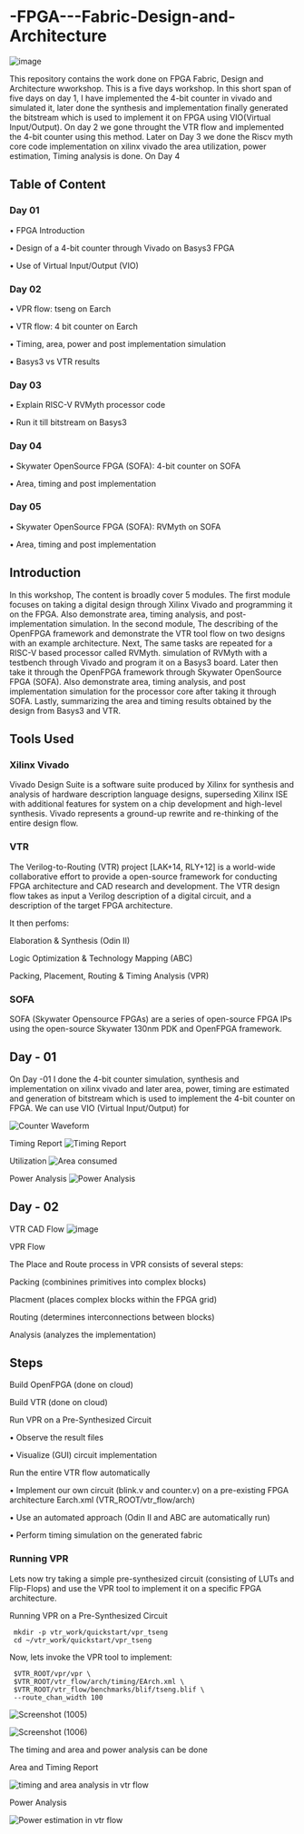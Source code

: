 # -FPGA---Fabric-Design-and-Architecture

![image](https://user-images.githubusercontent.com/67407412/171920700-fc26a0dd-af30-4ed1-8ab1-2dbd96442867.png)

This repository contains the work done on FPGA Fabric, Design and Architecture wworkshop. This is a five days workshop. In this short span of five days on day 1, I have implemented the 4-bit counter in vivado and simulated it, later done the synthesis and implementation finally generated the bitstream which is used to implement it on FPGA using VIO(Virtual Input/Output). On day 2 we gone throught the VTR flow and implemented the 4-bit counter using this method. Later on Day 3 we done the Riscv myth core code implementation on xilinx vivado the area utilization, power estimation, Timing analysis is done. On Day 4 

## Table of Content

### Day 01

•	FPGA Introduction

•	Design of a 4-bit counter through Vivado on Basys3 FPGA

•	Use of Virtual Input/Output (VIO)

###  Day 02

•	VPR flow: tseng on Earch

•	VTR flow: 4 bit counter on Earch


•	Timing, area, power and post implementation simulation

•	Basys3 vs VTR results

### Day 03

•	Explain RISC-V RVMyth processor code

•	Run it till bitstream on Basys3

###  Day 04

•	Skywater OpenSource FPGA (SOFA): 4-bit counter on SOFA

•	Area, timing and post implementation

###  Day 05

•	Skywater OpenSource FPGA (SOFA): RVMyth on SOFA 

•	Area, timing and post implementation

## Introduction

In this workshop, The content is broadly cover 5 modules. The first module focuses on taking a digital design through Xilinx Vivado and programming it on the FPGA.  Also demonstrate area, timing analysis, and post-implementation simulation. In the second module, The describing of the OpenFPGA framework and demonstrate the VTR tool flow on two designs with an example architecture. Next, The same tasks are repeated for a RISC-V based processor called RVMyth.  simulation of RVMyth with a testbench through Vivado and program it on a Basys3 board. Later then take it through the OpenFPGA framework through Skywater OpenSource FPGA (SOFA). Also demonstrate area, timing analysis, and post implementation simulation for the processor core after taking it through SOFA. Lastly,  summarizing  the area and timing results obtained by the design from Basys3 and VTR.

## Tools Used

### Xilinx Vivado 
Vivado Design Suite is a software suite produced by Xilinx for synthesis and analysis of hardware description language designs, superseding Xilinx ISE with additional features for system on a chip development and high-level synthesis. Vivado represents a ground-up rewrite and re-thinking of the entire design flow.

### VTR 
The Verilog-to-Routing (VTR) project [LAK+14, RLY+12] is a world-wide collaborative effort to provide a open-source framework for conducting FPGA architecture and CAD research and development. The VTR design flow takes as input a Verilog description of a digital circuit, and a description of the target FPGA architecture.

It then perfoms:

Elaboration & Synthesis (Odin II)

Logic Optimization & Technology Mapping (ABC)

Packing, Placement, Routing & Timing Analysis (VPR)

### SOFA
SOFA (Skywater Opensource FPGAs) are a series of open-source FPGA IPs using the open-source Skywater 130nm PDK and OpenFPGA framework.
##

## Day - 01

On Day -01 I done the 4-bit counter simulation, synthesis and implementation on xilinx vivado and later area, power, timing are estimated and generation of bitstream which is used to implement the 4-bit counter on FPGA. We can use VIO (Virtual Input/Output) for  

![Counter Waveform](https://user-images.githubusercontent.com/67407412/171978978-6534d400-0e16-42d4-a859-17d82afe8447.png)

Timing Report
![Timing Report](https://user-images.githubusercontent.com/67407412/172015182-668dacc8-df74-4553-ab9e-3fc20f27d473.jpg)
 
Utilization
![Area consumed](https://user-images.githubusercontent.com/67407412/172015202-0e4e13bc-0b32-4ae0-88ed-12a69a95901c.jpg)

Power Analysis
![Power Analysis](https://user-images.githubusercontent.com/67407412/172015277-95e29ade-84c5-4d25-a504-1423980c32f1.jpg)



## Day - 02

VTR CAD Flow
![image](https://user-images.githubusercontent.com/67407412/171973891-25443a68-cdec-4221-ac1e-2085a19664f0.png)

VPR Flow

The Place and Route process in VPR consists of several steps:

Packing (combinines primitives into complex blocks)

Placment (places complex blocks within the FPGA grid)

Routing (determines interconnections between blocks)

Analysis (analyzes the implementation)

## Steps

Build OpenFPGA (done on cloud)

Build VTR (done on cloud)

Run VPR on a Pre-Synthesized Circuit

•	Observe the result files

•	Visualize (GUI) circuit implementation

Run the entire VTR flow automatically

•	Implement our own circuit (blink.v and counter.v) on a pre-existing FPGA architecture Earch.xml (VTR_ROOT/vtr_flow/arch)

•	Use an automated approach (Odin II and ABC are automatically run)

•	Perform timing simulation on the generated fabric

 ### Running VPR
  
Lets now try taking a simple pre-synthesized circuit (consisting of LUTs and Flip-Flops) and use the VPR tool to implement it on a specific FPGA architecture.

Running VPR on a Pre-Synthesized Circuit

``` 
 mkdir -p vtr_work/quickstart/vpr_tseng
 cd ~/vtr_work/quickstart/vpr_tseng
 ```
 
 Now, lets invoke the VPR tool to implement:
 
``` 
 $VTR_ROOT/vpr/vpr \
 $VTR_ROOT/vtr_flow/arch/timing/EArch.xml \
 $VTR_ROOT/vtr_flow/benchmarks/blif/tseng.blif \
 --route_chan_width 100
```
![Screenshot (1005)](https://user-images.githubusercontent.com/67407412/172017170-3cc3c338-957f-473c-b4a8-fd850ab62a13.png)

![Screenshot (1006)](https://user-images.githubusercontent.com/67407412/172031009-30f0226c-2b39-4047-ba4d-5f4eb5e037f4.png)

The timing and area and power analysis can be done 

Area and Timing Report

![timing and area analysis in vtr flow](https://user-images.githubusercontent.com/67407412/172035259-e8e93623-157f-445f-a05b-722fdc2ee7db.jpg)

Power Analysis

![Power estimation in vtr flow](https://user-images.githubusercontent.com/67407412/172035277-586117c0-23a2-4430-a468-1d68367705bc.jpg)


